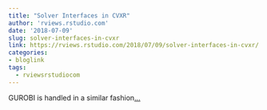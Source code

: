 ```yaml
---
title: "Solver Interfaces in CVXR"
author: 'rviews.rstudio.com'
date: '2018-07-09'
slug: solver-interfaces-in-cvxr
link: https://rviews.rstudio.com/2018/07/09/solver-interfaces-in-cvxr/
categories:
- bloglink
tags:
  - rviewsrstudiocom
---
```


GUROBI is handled in a similar fashion[... <i class="fas fa-external-link-alt"></i>](https://rviews.rstudio.com/2018/07/09/solver-interfaces-in-cvxr/)

